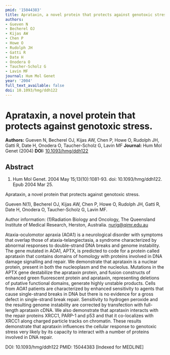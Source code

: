 ```yaml
---
pmid: '15044383'
title: Aprataxin, a novel protein that protects against genotoxic stress.
authors:
- Gueven N
- Becherel OJ
- Kijas AW
- Chen P
- Howe O
- Rudolph JH
- Gatti R
- Date H
- Onodera O
- Taucher-Scholz G
- Lavin MF
journal: Hum Mol Genet
year: '2004'
full_text_available: false
doi: 10.1093/hmg/ddh122
---
```


# Aprataxin, a novel protein that protects against genotoxic stress.
**Authors:** Gueven N, Becherel OJ, Kijas AW, Chen P, Howe O, Rudolph JH, Gatti R, Date H, Onodera O, Taucher-Scholz G, Lavin MF
**Journal:** Hum Mol Genet (2004)
**DOI:** [10.1093/hmg/ddh122](https://doi.org/10.1093/hmg/ddh122)

## Abstract

1. Hum Mol Genet. 2004 May 15;13(10):1081-93. doi: 10.1093/hmg/ddh122. Epub 2004 
Mar 25.

Aprataxin, a novel protein that protects against genotoxic stress.

Gueven N(1), Becherel OJ, Kijas AW, Chen P, Howe O, Rudolph JH, Gatti R, Date H, 
Onodera O, Taucher-Scholz G, Lavin MF.

Author information:
(1)Radiation Biology and Oncology, The Queensland Institute of Medical Research, 
Herston, Australia. nurig@qimr.edu.au

Ataxia-oculomotor apraxia (AOA1) is a neurological disorder with symptoms that 
overlap those of ataxia-telangiectasia, a syndrome characterized by abnormal 
responses to double-strand DNA breaks and genome instability. The gene mutated 
in AOA1, APTX, is predicted to code for a protein called aprataxin that contains 
domains of homology with proteins involved in DNA damage signalling and repair. 
We demonstrate that aprataxin is a nuclear protein, present in both the 
nucleoplasm and the nucleolus. Mutations in the APTX gene destabilize the 
aprataxin protein, and fusion constructs of enhanced green fluorescent protein 
and aprataxin, representing deletions of putative functional domains, generate 
highly unstable products. Cells from AOA1 patients are characterized by enhanced 
sensitivity to agents that cause single-strand breaks in DNA but there is no 
evidence for a gross defect in single-strand break repair. Sensitivity to 
hydrogen peroxide and the resulting genome instability are corrected by 
transfection with full-length aprataxin cDNA. We also demonstrate that aprataxin 
interacts with the repair proteins XRCC1, PARP-1 and p53 and that it 
co-localizes with XRCC1 along charged particle tracks on chromatin. These 
results demonstrate that aprataxin influences the cellular response to genotoxic 
stress very likely by its capacity to interact with a number of proteins 
involved in DNA repair.

DOI: 10.1093/hmg/ddh122
PMID: 15044383 [Indexed for MEDLINE]
